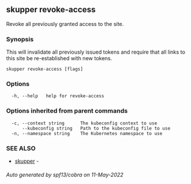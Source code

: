 ## skupper revoke-access

Revoke all previously granted access to the site.

### Synopsis

This will invalidate all previously issued tokens and require that all
links to this site be re-established with new tokens.

```
skupper revoke-access [flags]
```

### Options

```
  -h, --help   help for revoke-access
```

### Options inherited from parent commands

```
  -c, --context string      The kubeconfig context to use
      --kubeconfig string   Path to the kubeconfig file to use
  -n, --namespace string    The Kubernetes namespace to use
```

### SEE ALSO

* [skupper](skupper.md)	 - 

###### Auto generated by spf13/cobra on 11-May-2022
